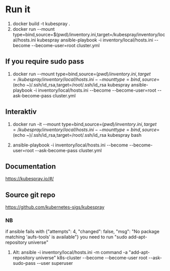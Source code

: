 # Run it

1. docker build -t kubespray .
2. docker run --mount type=bind,source=$(pwd)/inventory.ini,target=/kubespray/inventory/local/hosts.ini kubespray ansible-playbook -i inventory/local/hosts.ini --become --become-user=root cluster.yml

## If you require sudo pass
1.  docker run --mount type=bind,source=$(pwd)/inventory.ini,target=/kubespray/inventory/local/hosts.ini --mount type=bind,source=$(echo ~)/.ssh/id_rsa,target=/root/.ssh/id_rsa kubespray ansible-playbook -i inventory/local/hosts.ini --become --become-user=root --ask-become-pass cluster.yml

## Interaktiv
1. docker run -it --mount type=bind,source=$(pwd)/inventory.ini,target=/kubespray/inventory/local/hosts.ini --mount type=bind,source=$(echo ~)/.ssh/id_rsa,target=/root/.ssh/id_rsa kubespray bash

2. ansible-playbook -i inventory/local/hosts.ini --become --become-user=root --ask-become-pass cluster.yml

## Documentation
https://kubespray.io/#/

## Source git repo
https://github.com/kubernetes-sigs/kubespray


### NB
if ansible fails with {"attempts": 4, "changed": false, "msg": "No package matching 'aufs-tools' is available"}
you need to run "sudo add-apt-repository universe"

1. Alt: ansible -i inventory/local/hosts.ini -m command -a "add-apt-repository universe"  k8s-cluster --become --become-user root --ask-sudo-pass --user superuser
